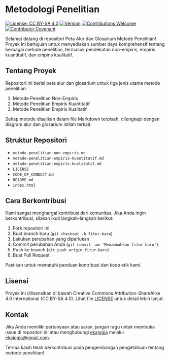 # Metodologi Penelitian

[![License: CC BY-SA 4.0](https://img.shields.io/badge/License-CC%20BY--SA%204.0-lightgrey.svg)](https://creativecommons.org/licenses/by-sa/4.0/)
[![Version](https://img.shields.io/badge/version-1.0.0-blue.svg)](https://github.com/ekajogja/metodologi-penelitian/releases)
[![Contributions Welcome](https://img.shields.io/badge/contributions-welcome-brightgreen.svg?style=flat)](https://github.com/ekajogja/metodologi-penelitian/issues)
[![Contributor Covenant](https://img.shields.io/badge/Contributor%20Covenant-2.1-4baaaa.svg)](CODE_OF_CONDUCT.md)

Selamat datang di repositori Peta Alur dan Glosarium Metode Penelitian! Proyek ini bertujuan untuk menyediakan sumber daya komprehensif tentang berbagai metode penelitian, termasuk pendekatan non-empiris, empiris kuantitatif, dan empiris kualitatif.

## Tentang Proyek

Repositori ini berisi peta alur dan glosarium untuk tiga jenis utama metode penelitian:

1. Metode Penelitian Non-Empiris
2. Metode Penelitian Empiris Kuantitatif
3. Metode Penelitian Empiris Kualitatif

Setiap metode disajikan dalam file Markdown terpisah, dilengkapi dengan diagram alur dan glosarium istilah terkait.

## Struktur Repositori

- `metode-penelitian-non-empiris.md`
- `metode-penelitian-empiris-kuantitatif.md`
- `metode-penelitian-empiris-kualitatif.md`
- `LICENSE`
- `CODE_OF_CONDUCT.md`
- `README.md`
- `index.html`

## Cara Berkontribusi

Kami sangat menghargai kontribusi dari komunitas. Jika Anda ingin berkontribusi, silakan ikuti langkah-langkah berikut:

1. Fork repositori ini
2. Buat branch baru (`git checkout -b fitur-baru`)
3. Lakukan perubahan yang diperlukan
4. Commit perubahan Anda (`git commit -am 'Menambahkan fitur baru'`)
5. Push ke branch (`git push origin fitur-baru`)
6. Buat Pull Request

Pastikan untuk mematuhi panduan kontribusi dan kode etik kami.

## Lisensi

Proyek ini dilisensikan di bawah Creative Commons Attribution-ShareAlike 4.0 International (CC BY-SA 4.0). Lihat file [LICENSE](LICENSE) untuk detail lebih lanjut.

## Kontak

Jika Anda memiliki pertanyaan atau saran, jangan ragu untuk membuka issue di repositori ini atau menghubungi [ekajogja](https://github.com/ekajogja) melalui <ekajogja@gmail.com>.

Terima kasih telah berkontribusi pada pengembangan pengetahuan tentang metode penelitian!